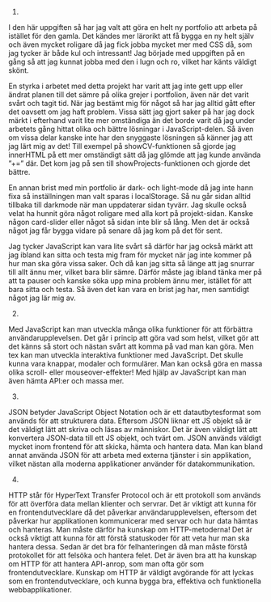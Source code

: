  1. 
 I den här uppgiften så har jag valt att göra en helt ny portfolio att arbeta på istället för den gamla. Det kändes mer lärorikt att få bygga en ny helt själv och även mycket roligare då jag fick jobba mycket mer med CSS då, som jag tycker är både kul och intressant! Jag började med uppgiften på en gång så att jag kunnat jobba med den i lugn och ro, vilket har känts väldigt skönt.

En styrka i arbetet med detta projekt har varit att jag inte gett upp eller ändrat planen till det sämre på olika grejer i portfolion, även när det varit svårt och tagit tid. När jag bestämt mig för något så har jag alltid gått efter det oavsett om jag haft problem. Vissa sätt jag gjort saker på har jag dock märkt i efterhand varit lite mer omständiga än det borde varit då jag under arbetets gång hittat olika och bättre lösningar i JavaScript-delen. Så även om vissa delar kanske inte har den snyggaste lösningen så känner jag att jag lärt mig av det! Till exempel på showCV-funktionen så gjorde jag innerHTML på ett mer omständigt sätt då jag glömde att jag kunde använda ”+=” där. Det kom jag på sen till showProjects-funktionen och gjorde det bättre.

En annan brist med min portfolio är dark- och light-mode då jag inte hann fixa så inställningen man valt sparas i localStorage. Så nu går sidan alltid tillbaka till darkmode när man uppdaterar sidan tyvärr. Jag skulle också velat ha hunnit göra något roligare med alla kort på projekt-sidan. Kanske någon card-slider eller något så sidan inte blir så lång. Men det är också något jag får bygga vidare på senare då jag kom på det för sent.

Jag tycker JavaScript kan vara lite svårt så därför har jag också märkt att jag ibland kan sitta och testa mig fram för mycket när jag inte kommer på hur man ska göra vissa saker. Och då kan jag sitta så länge att jag snurrar till allt ännu mer, vilket bara blir sämre. Därför måste jag ibland tänka mer på att ta pauser och kanske söka upp mina problem ännu mer, istället för att bara sitta och testa. Så även det kan vara en brist jag har, men samtidigt något jag lär mig av.

2. 
Med JavaScript kan man utveckla många olika funktioner för att förbättra användarupplevelsen. Det går i princip att göra vad som helst, vilket gör att det känns så stort och nästan svårt att komma på vad man kan göra. Men tex kan man utveckla interaktiva funktioner med JavaScript. Det skulle kunna vara knappar, modaler och formulärer. Man kan också göra en massa olika scroll- eller mouseover-effekter! Med hjälp av JavaScript kan man även hämta API:er och massa mer.

3. 
JSON betyder JavaScript Object Notation och är ett datautbytesformat som används för att strukturera data. Eftersom JSON liknar ett JS objekt så är det väldigt lätt att skriva och läsas av människor. Det är även väldigt lätt att konvertera JSON-data till ett JS objekt, och tvärt om. JSON används väldigt mycket inom frontend för att skicka, hämta och hantera data. Man kan bland annat använda JSON för att arbeta med externa tjänster i sin applikation, vilket nästan alla moderna applikationer använder för datakommunikation.

4. 
HTTP står för HyperText Transfer Protocol och är ett protokoll som används för att överföra data mellan klienter och servrar. Det är viktigt att kunna för en frontendutvecklare då det påverkar användarupplevelsen, eftersom det påverkar hur applikationen kommunicerar med servar och hur data hämtas och hanteras. Man måste därför ha kunskap om HTTP-metoderna! Det är också viktigt att kunna för att förstå statuskoder för att veta hur man ska hantera dessa. Sedan är det bra för felhanteringen då man måste förstå protokollet för att felsöka och hantera felet. Det är även bra att ha kunskap om HTTP för att hantera API-anrop, som man ofta gör som frontendutvecklare. Kunskap om HTTP är väldigt avgörande för att lyckas som en frontendutvecklare, och kunna bygga bra, effektiva och funktionella webbapplikationer.
